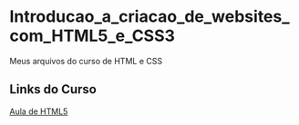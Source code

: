 # Introducao_a_criacao_de_websites_com_HTML5_e_CSS3
Meus arquivos do curso de HTML e CSS

## Links do Curso

[Aula de HTML5](https://github.com/SrAgra/Introducao_a_criacao_de_websites_com_HTML5_e_CSS3/blob/master/Introducao_a_criacao_de_websites_com_HTML5_e_CSS3/CSS3/Index_CSS3.html)

